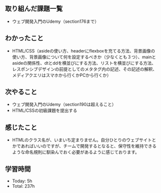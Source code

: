 ## 取り組んだ課題一覧
- ウェブ開発入門のUdemy（section176まで）
## わかったこと
- HTML/CSS（asideの使い方、headerにflexboxを充てる方法、背景画像の使い方、背景画像について何を設定するべきか（少なくとも３つ）、mainとasideの関係性、dtとddを横並びにする方法、リストを横並びにする方法、レスポンシブデザインの前提としてのメタタグ内の記述、その記述の解釈、メディアクエリはスマホから行くかPCから行くか）
## 次やること
- ウェブ開発入門のUdemy（section190は超えること）
- HTML/CSSの初級課題を提出する
## 感じたこと
- HTMLのクラス名が、いまいち定まりません。自分ひとりのウェブサイトとかであればいいのですが、チームで開発するとなると、保守性を維持できるような命名規則に馴染んでおく必要があるように感じております。
## 学習時間
- Today: 5h
- Total: 237h
